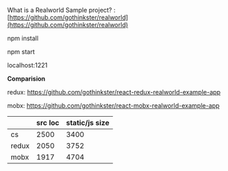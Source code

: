 
What is a Realworld Sample project? : [https://github.com/gothinkster/realworld](https://github.com/gothinkster/realworld)

npm install

npm start

localhost:1221

**Comparision**

redux: https://github.com/gothinkster/react-redux-realworld-example-app

mobx: https://github.com/gothinkster/react-mobx-realworld-example-app

|       | src loc | static/js size |
|-------|---------|----------------|
| cs    |    2500 |          3400  |
| redux |    2050 |          3752  |
| mobx  |    1917 |          4704  |